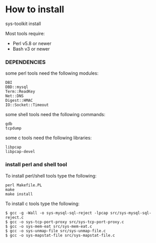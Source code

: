How to install
==============

sys-toolkit install

Most tools require:

   * Perl v5.8 or newer
   * Bash v3 or newer

### DEPENDENCIES

some perl tools need the following modules:

```
DBI
DBD::mysql
Term::ReadKey
Net::DNS
Digest::HMAC
IO::Socket::Timeout
```

some shell tools need the following commands:

```
gdb
tcpdump
```

some c tools need the following libraries:

```
libpcap
libpcap-devel
```

### install perl and shell tool

To install perl/shell tools type the following:

```
perl Makefile.PL
make
make install
```

To install c tools type the following:

```
$ gcc -g -Wall -o sys-mysql-sql-reject -lpcap src/sys-mysql-sql-reject.c
$ gcc -o sys-tcp-port-proxy src/sys-tcp-port-proxy.c
$ gcc -o sys-mem-eat src/sys-mem-eat.c
$ gcc -o sys-unmap-file src/sys-unmap-file.c
$ gcc -o sys-mapstat-file src/sys-mapstat-file.c
```
